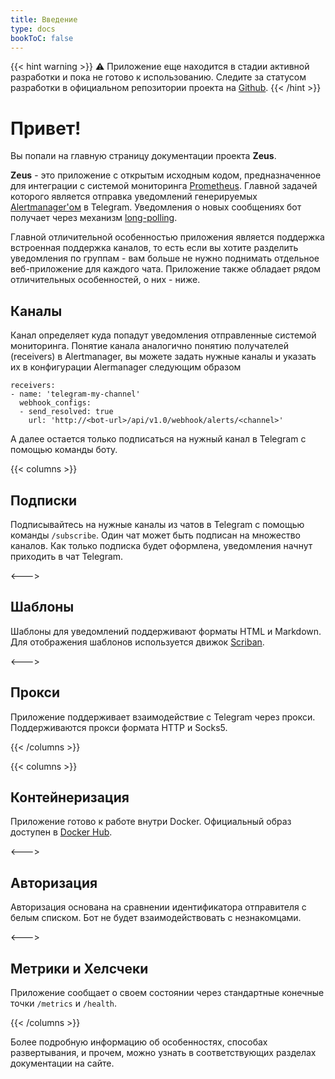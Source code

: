 ```yaml
---
title: Введение
type: docs
bookToC: false
---
```


{{< hint warning >}}
⚠️ Приложение еще находится в стадии активной разработки и пока не готово к использованию.
Следите за статусом разработки в официальном репозитории проекта на [Github](https://github.com/btshft/Zeus). 
{{< /hint >}}

# Привет!

Вы попали на главную страницу документации проекта **Zeus**. 

**Zeus** - это приложение с открытым исходным кодом, предназначенное для интеграции с системой мониторинга [Prometheus](https://prometheus.io/). Главной задачей которого является отправка уведомлений генерируемых [Alertmanager'ом](https://prometheus.io/docs/alerting/latest/alertmanager/) в Telegram. Уведомления о новых сообщениях бот получает через механизм [long-polling](https://core.telegram.org/bots/api#getupdates).

Главной отличительной особенностью приложения является поддержка встроенная поддержка каналов, то есть если вы хотите разделить уведомления по группам - вам больше не нужно поднимать отдельное веб-приложение для каждого чата. Приложение также обладает рядом отличительных особенностей, о них - ниже.

## Каналы

Канал определяет куда попадут уведомления отправленные системой мониторинга.
Понятие канала аналогично понятию получателей (receivers) в Alertmanager, вы можете 
задать нужные каналы и указать их в конфигурации Alermanager следующим образом
```
receivers:
- name: 'telegram-my-channel'
  webhook_configs:
  - send_resolved: true
    url: 'http://<bot-url>/api/v1.0/webhook/alerts/<channel>'
```
А далее остается только подписаться на нужный канал в Telegram с помощью команды боту.

{{< columns >}}

## Подписки
Подписывайтесь на нужные каналы из чатов в Telegram с помощью команды `/subscribe`.
Один чат может быть подписан на множество каналов. Как только подписка будет оформлена,
уведомления начнут приходить в чат Telegram.

<--->

## Шаблоны
Шаблоны для уведомлений поддерживают форматы HTML и Markdown. Для отображения шаблонов
используется движок [Scriban](https://github.com/lunet-io/scriban).

<--->
## Прокси
Приложение поддерживает взаимодействие с Telegram через прокси. Поддерживаются прокси формата HTTP и Socks5. 

{{< /columns >}}

{{< columns >}}
## Контейнеризация
Приложение готово к работе внутри Docker. Официальный образ доступен в [Docker Hub](https://hub.docker.com/r/bitshift/zeus/tags).

<--->

## Авторизация
Авторизация основана на сравнении идентификатора отправителя с белым списком. 
Бот не будет взаимодействовать с незнакомцами.

<--->

## Метрики и Хелсчеки
Приложение сообщает о своем состоянии через стандартные конечные точки `/metrics` и `/health`.

{{< /columns >}}

Более подробную информацию об особенностях, способах развертывания, и прочем, можно узнать в соответствующих разделах документации на сайте.